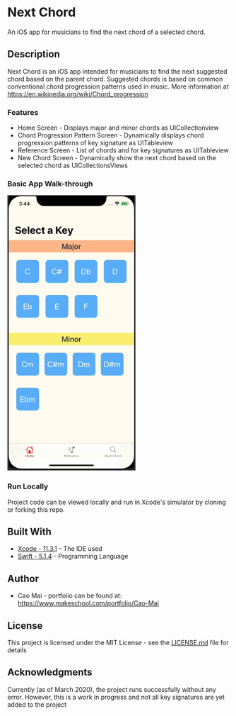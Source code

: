 # Next Chord 
An iOS app for musicians to find the next chord of a selected chord.

## Description
Next Chord is an iOS app intended for musicians to find the next suggested chord based on the parent chord. Suggested chords is based on common conventional chord progression patterns used in music. More information at https://en.wikipedia.org/wiki/Chord_progression

### Features
* Home Screen - Displays major and minor chords as UICollectionview
* Chord Progression Pattern Screen - Dynamically displays chord progression patterns of key signature as UITableview
* Reference Screen - List of chords and for key signatures as UITableview
* New Chord Screen - Dynamically show the next chord based on the selected chord as UICollectionsViews

### Basic App Walk-through
![](nextChordProjectWalk.gif)


### Run Locally

Project code can be viewed locally and run in Xcode's simulator by cloning or forking this repo.

## Built With
* [Xcode - 11.3.1](https://developer.apple.com/xcode/) - The IDE used
* [Swift - 5.1.4](https://developer.apple.com/swift/) - Programming Language

## Author
* Cao Mai - portfolio can be found at:
https://www.makeschool.com/portfolio/Cao-Mai

## License

This project is licensed under the MIT License - see the [LICENSE.md](LICENSE.md) file for details

## Acknowledgments
Currently (as of March 2020), the project runs successfully without any error. However, this is a work in progress and not all key signatures are yet added to the project